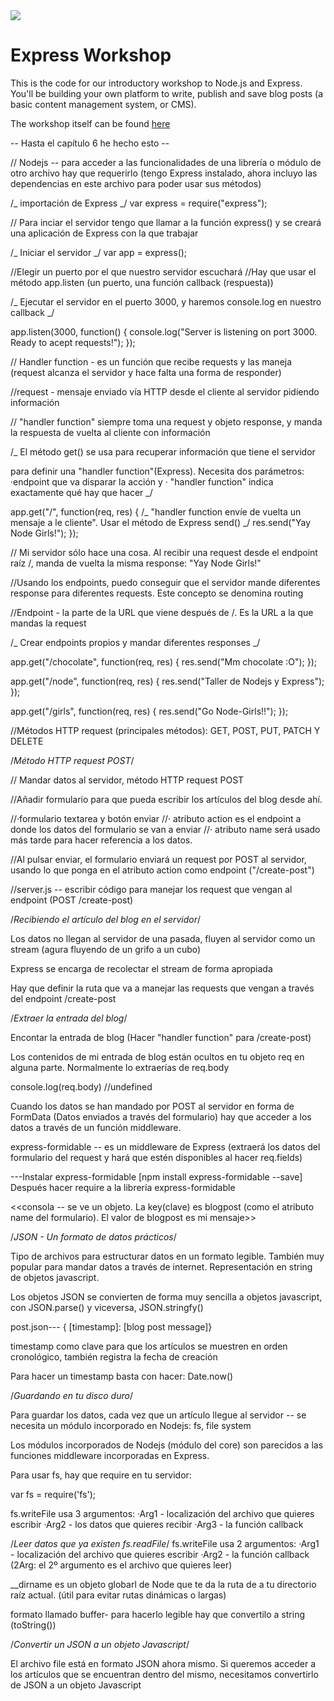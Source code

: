 <img src="https://github.com/node-girls/workshop-cms/blob/master/readme-images/logo.png?raw=true">

# Express Workshop

This is the code for our introductory workshop to Node.js and Express. You'll be building your own platform to write, publish and save blog posts (a basic content management system, or CMS).

The workshop itself can be found <a href="https://node-girls.gitbook.io/intro-to-express">here</a>

-- Hasta el capítulo 6 he hecho esto --

// Nodejs -- para acceder a las funcionalidades de una librería o módulo de otro archivo hay que requerirlo (tengo Express instalado, ahora incluyo las dependencias en este archivo para poder usar sus métodos)

/_ importación de Express _/
var express = require("express");

// Para inciar el servidor tengo que llamar a la función express() y se creará una aplicación de Express con la que trabajar

/_ Iniciar el servidor _/
var app = express();

//Elegir un puerto por el que nuestro servidor escuchará
//Hay que usar el método app.listen (un puerto, una función callback (respuesta))

/_ Ejecutar el servidor en el puerto 3000, y haremos console.log en nuestro callback _/

app.listen(3000, function() {
console.log("Server is listening on port 3000. Ready to acept requests!");
});

// Handler function - es un función que recibe requests y las maneja (request alcanza el servidor y hace falta una forma de responder)

//request - mensaje enviado vía HTTP desde el cliente al servidor pidiendo información

// "handler function" siempre toma una request y objeto response, y manda la respuesta de vuelta al cliente con información

/\_ El método get() se usa para recuperar información que tiene el servidor

para definir una "handler function"(Express).
Necesita dos parámetros: ·endpoint que va disparar la acción y · "handler function" indica exactamente qué hay que hacer \_/

app.get("/", function(req, res) {
/_ "handler function envíe de vuelta un mensaje a le cliente". Usar el método de Express send() _/
res.send("Yay Node Girls!");
});

// Mi servidor sólo hace una cosa. Al recibir una request desde el endpoint raíz /, manda de vuelta la misma response: "Yay Node Girls!"

//Usando los endpoints, puedo conseguir que el servidor mande diferentes response para diferentes requests. Este concepto se denomina routing

//Endpoint - la parte de la URL que viene después de /. Es la URL a la que mandas la request

/_ Crear endpoints propios y mandar diferentes responses _/

app.get("/chocolate", function(req, res) {
res.send("Mm chocolate :O");
});

app.get("/node", function(req, res) {
res.send("Taller de Nodejs y Express");
});

app.get("/girls", function(req, res) {
res.send("Go Node-Girls!!");
});

//Métodos HTTP request (principales métodos): GET, POST, PUT, PATCH Y DELETE

/_Método HTTP request POST_/

// Mandar datos al servidor, método HTTP request POST

//Añadir formulario para que pueda escribir los artículos del blog desde ahí.

//·formulario textarea y botón enviar
//· atributo action es el endpoint a donde los datos del formulario se van a enviar
//· atributo name será usado más tarde para hacer referencia a los datos.

//Al pulsar enviar, el formulario enviará un request por POST al servidor, usando lo que ponga en el atributo action como endpoint ("/create-post")

//server.js -- escribir código para manejar los request que vengan al endpoint (POST /create-post)

/_Recibiendo el artículo del blog en el servidor_/

Los datos no llegan al servidor de una pasada, fluyen al servidor como un stream (agura fluyendo de un grifo a un cubo)

Express se encarga de recolectar el stream de forma apropiada

Hay que definir la ruta que va a manejar las requests que vengan a través del endpoint /create-post

/_Extraer la entrada del blog_/

Encontar la entrada de blog (Hacer "handler function" para /create-post)

Los contenidos de mi entrada de blog están ocultos en tu objeto req en alguna parte. Normalmente lo extraerías de req.body

console.log(req.body) //undefined

Cuando los datos se han mandado por POST al servidor en forma de FormData (Datos enviados a través del formulario) hay que acceder a los datos a través de un función middleware.

express-formidable -- es un middleware de Express (extraerá los datos del formulario del request y hará que estén disponibles al hacer req.fields)

---Instalar express-formidable [npm install express-formidable --save] Después hacer require a la librería express-formidable

<<consola -- se ve un objeto. La key(clave) es blogpost (como el atributo name del formulario). El valor de blogpost es mi mensaje>>

/_JSON - Un formato de datos prácticos_/

Tipo de archivos para estructurar datos en un formato legible. También muy popular para mandar datos a través de internet.
Representación en string de objetos javascript.

Los objetos JSON se convierten de forma muy sencilla a objetos javascript, con JSON.parse() y viceversa, JSON.stringfy()

post.json---
{ [timestamp]: [blog post message]}

timestamp como clave para que los artículos se muestren en orden cronológico, también registra la fecha de creación

Para hacer un timestamp basta con hacer: Date.now()

/_Guardando en tu disco duro_/

Para guardar los datos, cada vez que un artículo llegue al servidor -- se necesita un módulo incorporado en Nodejs: fs, file system

Los módulos incorporados de Nodejs (módulo del core) son parecidos a las funciones middleware incorporadas en Express.

Para usar fs, hay que require en tu servidor:

var fs = require('fs');

fs.writeFile usa 3 argumentos:
·Arg1 - localización del archivo que quieres escribir
·Arg2 - los datos que quieres recibir
·Arg3 - la función callback

/_Leer datos que ya existen fs.readFile_/
fs.writeFile usa 2 argumentos:
·Arg1 - localización del archivo que quieres escribir
·Arg2 - la función callback (2Arg: el 2º argumento es el archivo que quieres leer)

\_\_dirname es un objeto globarl de Node que te da la ruta de a tu directorio raíz actual. (útil para evitar rutas dinámicas o largas)

formato llamado buffer- para hacerlo legible hay que convertilo a string (toString())

/_Convertir un JSON a un objeto Javascript_/

El archivo file está en formato JSON ahora mismo. Si queremos acceder a los artículos que se encuentran dentro del mismo, necesitamos convertirlo de JSON a un objeto Javascript
